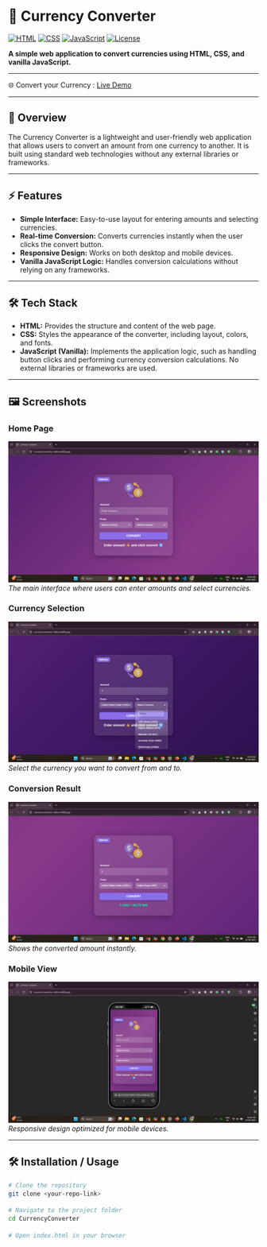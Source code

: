 # 💱 Currency Converter

[![HTML](https://img.shields.io/badge/HTML-v5-orange)](https://developer.mozilla.org/en-US/docs/Web/HTML)
[![CSS](https://img.shields.io/badge/CSS-v3-blue)](https://developer.mozilla.org/en-US/docs/Web/CSS)
[![JavaScript](https://img.shields.io/badge/JavaScript-vanilla-yellow)](https://developer.mozilla.org/en-US/docs/Web/JavaScript)
[![License](https://img.shields.io/badge/License-MIT-green)](LICENSE)

**A simple web application to convert currencies using HTML, CSS, and vanilla JavaScript.**

---

🌐 Convert your Currency : [Live Demo](https://currencyconvertor-online.netlify.app/) 

---

## 🌟 Overview
The Currency Converter is a lightweight and user-friendly web application that allows users to convert an amount from one currency to another. It is built using standard web technologies without any external libraries or frameworks.  

---

## ⚡ Features
- **Simple Interface:** Easy-to-use layout for entering amounts and selecting currencies.  
- **Real-time Conversion:** Converts currencies instantly when the user clicks the convert button.  
- **Responsive Design:** Works on both desktop and mobile devices.  
- **Vanilla JavaScript Logic:** Handles conversion calculations without relying on any frameworks.  

---

## 🛠 Tech Stack
- **HTML:** Provides the structure and content of the web page.  
- **CSS:** Styles the appearance of the converter, including layout, colors, and fonts.  
- **JavaScript (Vanilla):** Implements the application logic, such as handling button clicks and performing currency conversion calculations. No external libraries or frameworks are used.  

---

## 🖼 Screenshots
### Home Page
![Home](Screenshots/home.png)  
*The main interface where users can enter amounts and select currencies.*

### Currency Selection
![Currency](Screenshots/currency.png)  
*Select the currency you want to convert from and to.*

### Conversion Result
![Result](Screenshots/result.png)  
*Shows the converted amount instantly.*

### Mobile View
![Mobile View](Screenshots/mobileview.png)  
*Responsive design optimized for mobile devices.*

---

## 🛠 Installation / Usage

```bash
# Clone the repository
git clone <your-repo-link>

# Navigate to the project folder
cd CurrencyConverter

# Open index.html in your browser
